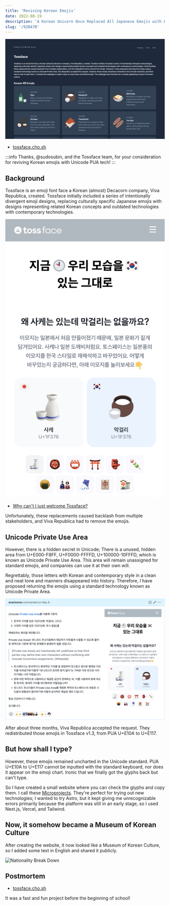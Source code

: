 ```yaml
---
title: 'Reviving Korean Emojis'
date: 2022-08-19
description: 'A Korean Unicorn Once Replaced All Japanese Emojis with Korean Ones. They are now back.'
slug: '/92B47B'
---
```


![tossface.cho.sh](screenshot.png)

- [tossface.cho.sh](https://tossface.cho.sh)

:::info
Thanks, @sudosubin, and the Tossface team, for your consideration for reviving Korean emojis with Unicode PUA tech!
:::

## Background

Tossface is an emoji font face a Korean (almost) Decacorn company, Viva Republica, created.
Tossface initially included a series of intentionally divergent emoji designs,
replacing culturally specific Japanese emojis with designs representing related Korean concepts
and outdated technologies with contemporary technologies.

![Tossface's first release. Toss: "Right Now, The Right Us (Hinting Modern & Korean Values)"](tossface.png)

- [Why can't I just welcome Tossface?](https://www-jiwon-me.translate.goog/tossface/?_x_tr_sl=ko&_x_tr_tl=en&_x_tr_hl=en&_x_tr_pto=wapp)

Unfortunately, these replacements caused backlash from multiple stakeholders,
and Viva Republica had to remove the emojis.

## Unicode Private Use Area

However, there is a hidden secret in Unicode;
There is a unused, hidden area from U+E000-F8FF, U+F0000-FFFFD, U+100000-10FFFD, which is known as Unicode Private Use Area.
This area will remain unassigned for standard emojis, and companies can use it at their own will.

Regrettably, those letters with Korean and contemporary style in a clean and neat tone and manners disappeared into history.
Therefore, I have proposed returning the emojis using a standard technology known as Unicode Private Area.

![@toss/tossface/issues/4](issue.png)

After about three months, Viva Republica accepted the request.
They redistributed those emojis in Tossface v1.3, from PUA U+E10A to U+E117.

## But how shall I type?

However, these emojis remained uncharted in the Unicode standard.
PUA U+E10A to U+E117 cannot be inputted with the standard keyboard, nor does it appear on the emoji chart.
Ironic that we finally got the glyphs back but can't type.

So I have created a small website where you can check the glyphs and copy them.
I call these [Microprojects](https://cho.sh/research/A46FA5).
They're perfect for trying out new technologies;
I wanted to try Astro, but it kept giving me unrecognizable errors primarily because the platform was still in an early stage,
so I used Next.js, Vercel, and Tailwind.

## Now, it somehow became a Museum of Korean Culture

After creating the website, it now looked like a Museum of Korean Culture,
so I added some text in English and shared it publicly.

![Nationality Break Down](nationality-breakdown.png)

## Postmortem

- [tossface.cho.sh](https://tossface.cho.sh)

It was a fast and fun project before the beginning of school!
